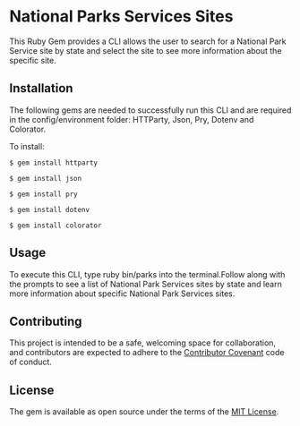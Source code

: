 # National Parks Services Sites 

This Ruby Gem provides a CLI allows the user to search for a National Park Service site by state and select the site to see more information about the specific site.

## Installation
The following gems are needed to successfully run this CLI and are required in the config/environment folder: HTTParty, Json, Pry, Dotenv and Colorator.

To install:

    $ gem install httparty

    $ gem install json
    
    $ gem install pry
    
    $ gem install dotenv
    
    $ gem install colorator

## Usage
To execute this CLI, type ruby bin/parks into the terminal.Follow along with the prompts to see a list of National Park Services sites by state and learn more information about specific National Park Services sites.

## Contributing

This project is intended to be a safe, welcoming space for collaboration, and contributors are expected to adhere to the [Contributor Covenant](contributor-covenant.org) code of conduct.


## License

The gem is available as open source under the terms of the [MIT License](http://opensource.org/licenses/MIT).
